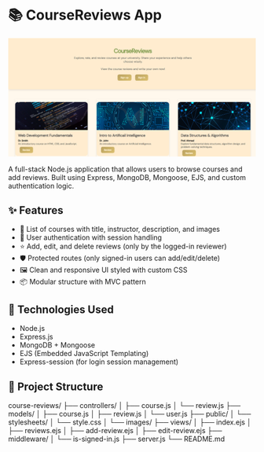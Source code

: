 # 📚 CourseReviews App

![Home Page Screenshot](public/images/rev.png)

A full-stack Node.js application that allows users to browse courses and add reviews. Built using Express, MongoDB, Mongoose, EJS, and custom authentication logic.

## ✨ Features

- 📝 List of courses with title, instructor, description, and images
- 👤 User authentication with session handling
- ⭐ Add, edit, and delete reviews (only by the logged-in reviewer)
- 🛡️ Protected routes (only signed-in users can add/edit/delete)
- 🖼️ Clean and responsive UI styled with custom CSS
- 📦 Modular structure with MVC pattern

## 🚀 Technologies Used

- Node.js
- Express.js
- MongoDB + Mongoose
- EJS (Embedded JavaScript Templating)
- Express-session (for login session management)

## 📁 Project Structure
course-reviews/
├── controllers/
│ ├── course.js
│ └── review.js
├── models/
│ ├── course.js
│ ├── review.js
│ └── user.js
├── public/
│ └── stylesheets/
│ └── style.css
│ └── images/
├── views/
│ ├── index.ejs
│ ├── reviews.ejs
│ ├── add-review.ejs
│ ├── edit-review.ejs
├── middleware/
│ └── is-signed-in.js
├── server.js
└── README.md